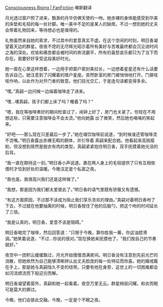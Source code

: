 [Consciousness Rising | FanFiction](https://www.fanfiction.net/u/15265387/Consciousness-Rising)
嘲斯翻译

月光透过窗户照了进来，飘渺的月华仿佛天使的一吻。她赤裸的身体能感受到华美的床垫和毛毯的每一处针脚。唯一美中不足的是某人的缺席。不过一想到她的丈夫会带着礼物回来，等待想必也是值得的。

礼物虽然来自她的索求，不过其中的爱意真实不虚。在这个空闲的时刻，明日香凝望着天边的群星。夜夜不熄的无尽辉光昭示着所有美好与苦难最终都会沉沦进时间之海的深处。欢愉和痛苦都会被时间的奔流磨平，所有的喜怒哀乐都只为了当下而存在。我要好好享受这段美好时光。

她一面在心里这样想着，一边用手把窗户密封条拉长，一边想着星星还有什么话要告诉自己。她注意到了闪耀着的猎户星座。突然卧室的房门被悄悄地打开。门扉吱吱作响，以此作为对开门者的致意。他们目光交汇，于是连句读都变得多余。

“嘿。”真嗣一边问候一边端着咖啡走了进来。

“嘿…噢真嗣，孩子们都上床了吗？睡着了吗？”

“嗯，我在等咖啡煮好的期间检查过了，闹钟上好了，房门也关紧了。你现在不用想这些，只需要注意咖啡会不会太烫。”他向她露 出了微笑，然后她也咯咯的笑起来。

“好吧——那么现在只差最后一步了。”她在啜饮咖啡前说道，“到时候谁还管咖啡烫不烫嘴。”明日香露出赤裸无暇的胴体，并引导着 真嗣来配合她。他看起来高挑瘦削，但没想到居然是脱衣有肉的类型。真嗣紧紧抱住明日香，双手抚摸着她光洁的后背。

“我一直在期待这一刻。”明日香小声说道。裹在两人身上的毛毯提供了只有互相依偎时才恰到好处的温暖。今晚注定是个私密之夜。

“我也是。我很高兴我们还是这样做了。”

“我想，那是因为我们都太爱彼此了。”明日香的语气里既有骄傲又有遗憾。

“有这方面原因，不过那不该成为阻止我们享乐贪欢的理由。”真嗣对着明日香吻了下去，不过就在他要抽离的时候，明日香按住了他的后脑勺，把这个吻的时间延长了三倍。

“我是认真的，明日香，爱意不该是阻碍。”

明日香喝完了咖啡，然后回答道：“只限于今晚，算你胜我一筹，你这油腔滑调。”她笑着说道，“不过…你说的很对。”现在换她来抚摸他了，“我们按自己的节奏就好。”

夜空中一团积云缓缓飘过，月光开始慢慢洒满房间。明日香没有注意到先前光芒的消散，但她依然为自己能够清晰辨认出丈夫脸庞的每一处特征而欣喜。她的婚戒戴在手上，那是她与真嗣恒久不变的纽带。只要有他在身旁，这世上的一切困难都会如河流顺流而下般迎刃而解。

明日香凝望着窗外，真嗣和她一起看着。夜空万里无云。群星绚丽闪耀。和衣而眠可是莫大的罪过。

今晚，他们会彼此交融。今晚，一定是个不眠之夜。